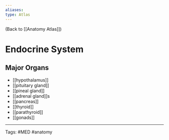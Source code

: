 ```yaml
---
aliases: 
type: Atlas
---
```


(Back to [[Anatomy Atlas]])

# Endocrine System

## Major Organs
- [[hypothalamus]]
- [[pituitary gland]]
- [[pineal gland]]
- [[adrenal gland]]s
- [[pancreas]]
- [[thyroid]]
- [[parathyroid]]
- [[gonads]]

---
Tags: #MED #anatomy 